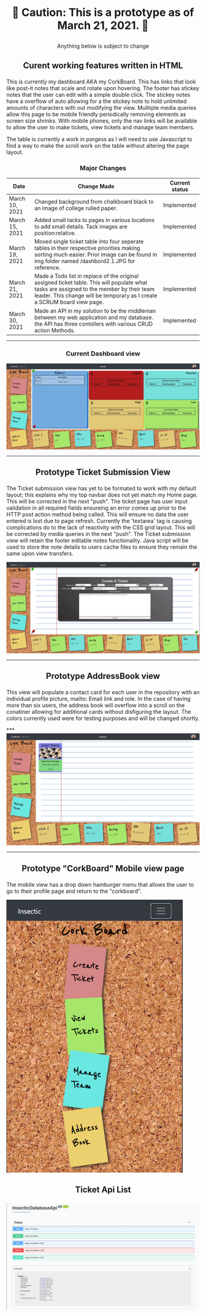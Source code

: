 # <p align="center" > :stop_sign: Caution: This is a prototype as of March 21, 2021. :stop_sign: </p>
<p align="center" > Anything below is subject to change</p>

## <p align="center" > Curent working features written in HTML </p>

<p> This is currently my dashboard AKA my CorkBoard. This has links that look like post-it notes that scale and rotate upon hovering. The footer has stickey notes that the user can 
  edit with a simple double click. The stickey notes have a overflow of auto allowing for a the stickey note to hold unlimited amounts of characters with out modifying the view. Mulitiple media queries allow this page to be mobile friendly periodically removing elements as screen size shrinks. With mobile phones, only the nav links will be available to allow the user to make tickets, view tickets and manage team members. </p> 
  <p> The table is currently a work in porgess as I will need to use Javascript to find a way to make the scroll work on the table without altering the page layout.</p>
  
 ###  <p align="center"> Major Changes </p> 
 |Date|Change Made|Current status|
 |----|-----------|--------------|
  |March 10, 2021| Changed background from chalkboard black to an image of college rulled paper. | Implemented|
  |March 15, 2021|Added small tacks to pages in various locations to add small details. Tack images are position:relative. | Implemented|
 |March 19, 2021| Moved single ticket table into four seperate tables in their respective priorities making sorting much easier. Prior image can be found in img folder named /dashbord2.1.JPG for reference.| Implemented|
 |March 21, 2021|Made a Todo list in replace of the original assigned ticket table. This will populate what tasks are assigned to the member by their team leader. This change will be temporary as I create a SCRUM board view page. | Implemented|
 |March 30, 2021|Made an API in my solution to be the middleman between my web application and my database. the API has three contollers with various CRUD action Methods.| Implemented|
  
  ***
  
###  <p align="center"> Current Dashboard view </p>
![](/img/dashboardV3.JPG)

***

 ##  <p align="center"> Prototype Ticket Submission View
  <p> The Ticket submission view has yet to be formated to work with my default layout; this explains why my top navbar does not yet match my Home page. This will be corrected in the next "push". The ticket page has user input validation in all required fields ensureing an error comes up prior to the HTTP post action method being called. This will ensure no data the user entered is lost due to page refresh. Currently the 'textarea' tag is causing complications do to the lack of reactivity with the CSS grid layout. This will be corrected by media queries in the next "push". The Ticket submission view will retain the footer editable notes functionality. Java script will be used to store the note details to users cache files to ensure they remain the same upon view transfers.  </p>
<p align="center">
  
  
![](/img/createTicket2.1.JPG)

***
##  <p align="center"> Prototype AddressBook view
  <p> This view will populate a contact card for each user in the repository with an individual profile picture, mailto: Email link and role. In the case of having more than six users, the address book will overflow into a scroll on the conatiner allowing for additional cards without disfiguring the layout. The colors currently used were for testing purposes and will be changed shortly. </p>
***
<img src="/img/contact2.JPG">

***

##   <p align="center"> Prototype "CorkBoard" Mobile view page </p>
  <p> The mobile view has a drop down hamburger menu that allows the user to go to their profile page and return to the "corkboard". </p>
  <img src="/img/mobileview.png" />


##   <p align="center"> Ticket Api List </p>
<img src="/img/TicketControllerApi.JPG"/>
